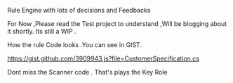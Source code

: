 Rule Engine with lots of decisions and Feedbacks

For Now ,Please read the Test project to understand ,Will be blogging about it shortly. Its still a WIP .

How the rule Code looks .You can see in GIST.

https://gist.github.com/3909943.js?file=CustomerSpecification.cs


Dont miss the Scanner code . That's plays the Key Role